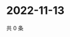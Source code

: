 # 2022-11-13

共 0 条

<!-- BEGIN WEIBO -->
<!-- 最后更新时间 Sun Nov 13 2022 23:00:58 GMT+0800 (China Standard Time) -->

<!-- END WEIBO -->
